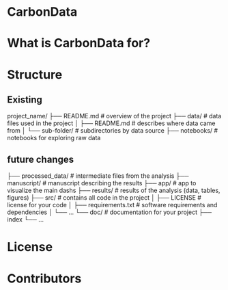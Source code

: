 # CarbonData

# What is CarbonData for?

# Structure

## Existing 
project_name/
├── README.md             # overview of the project
├── data/                 # data files used in the project
│   ├── README.md         # describes where data came from
│   └── sub-folder/       # subdirectories by data source
├── notebooks/            # notebooks for exploring raw data

## future changes

├── processed_data/       # intermediate files from the analysis
├── manuscript/           # manuscript describing the results
├── app/                  # app to visualize the main dashs
├── results/              # results of the analysis (data, tables, figures)
├── src/                  # contains all code in the project
│   ├── LICENSE           # license for your code
│   ├── requirements.txt  # software requirements and dependencies
│   └── ...
└── doc/                  # documentation for your project
    ├── index
    └── ...

# License

# Contributors
